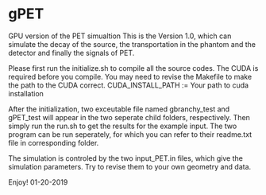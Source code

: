 # gPET
GPU version of the PET simualtion
This is the Version 1.0, which can simulate the decay of the source, the transportation in the phantom and the detector and finally the signals of PET.

Please first run the initialize.sh to compile all the source codes. The CUDA is required before you compile. You may need to revise the Makefile to make the path to the CUDA correct. 
CUDA_INSTALL_PATH := Your path to cuda installation

After the initialization, two exceutable file named gbranchy_test and gPET_test will appear in the two seperate child folders, respectively. Then simply run the run.sh to get the results for the example input. The two program can be run seperately, for which you can refer to their readme.txt file in corresponding folder.

The simulation is controled by the two input_PET.in files, which give the simulation parameters. Try to revise them to your own geometry and data.

Enjoy!
01-20-2019
